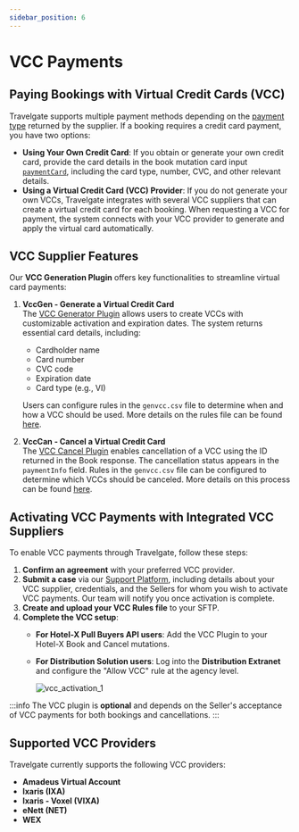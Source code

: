 ```yaml
---
sidebar_position: 6
---
```


# VCC Payments

## Paying Bookings with Virtual Credit Cards (VCC)

Travelgate supports multiple payment methods depending on the [payment type](/kb/faqs/faqs-price/travelgate-payment-types) returned by the supplier. If a booking requires a credit card payment, you have two options:

- **Using Your Own Credit Card**: If you obtain or generate your own credit card, provide the card details in the book mutation card input [`paymentCard`](/api/types/inputs/hotel-book-input), including the card type, number, CVC, and other relevant details.
- **Using a Virtual Credit Card (VCC) Provider**: If you do not generate your own VCCs, Travelgate integrates with several VCC suppliers that can create a virtual credit card for each booking. When requesting a VCC for payment, the system connects with your VCC provider to generate and apply the virtual card automatically.

## VCC Supplier Features

Our **VCC Generation Plugin** offers key functionalities to streamline virtual card payments:

1. **VccGen - Generate a Virtual Credit Card**  
   The [VCC Generator Plugin](/docs/apis/for-buyers/hotel-x-pull-buyers-api/plugins/virtual-credit-card) allows users to create VCCs with customizable activation and expiration dates. The system returns essential card details, including:
   - Cardholder name
   - Card number
   - CVC code
   - Expiration date
   - Card type (e.g., VI)

   Users can configure rules in the `genvcc.csv` file to determine when and how a VCC should be used. More details on the rules file can be found [here](/docs/apis/for-buyers/hotel-x-pull-buyers-api/plugins/virtual-credit-card#file-format-specification).

2. **VccCan - Cancel a Virtual Credit Card**  
   The [VCC Cancel Plugin](/docs/apis/for-buyers/hotel-x-pull-buyers-api/plugins/virtual-credit-card) enables cancellation of a VCC using the ID returned in the Book response. The cancellation status appears in the `paymentInfo` field. Rules in the `genvcc.csv` file can be configured to determine which VCCs should be canceled. More details on this process can be found [here](/docs/apis/for-buyers/hotel-x-pull-buyers-api/plugins/virtual-credit-card#file-format-specification).

## Activating VCC Payments with Integrated VCC Suppliers

To enable VCC payments through Travelgate, follow these steps:

1. **Confirm an agreement** with your preferred VCC provider.
2. **Submit a case** via our [Support Platform](https://app.travelgate.com/support), including details about your VCC supplier, credentials, and the Sellers for whom you wish to activate VCC payments. Our team will notify you once activation is complete.
3. **Create and upload your VCC Rules file** to your SFTP.
4. **Complete the VCC setup**:
   - **For Hotel-X Pull Buyers API users**: Add the VCC Plugin to your Hotel-X Book and Cancel mutations.
   - **For Distribution Solution users**: Log into the **Distribution Extranet** and configure the "Allow VCC" rule at the agency level.
     
     ![vcc_activation_1](https://storage.travelgate.com/kbase/vcc_activation_1.jpg)

:::info
The VCC plugin is **optional** and depends on the Seller's acceptance of VCC payments for both bookings and cancellations.
:::

## Supported VCC Providers

Travelgate currently supports the following VCC providers:
- **Amadeus Virtual Account**
- **Ixaris (IXA)**
- **Ixaris - Voxel (VIXA)**
- **eNett (NET)**
- **WEX**
